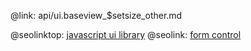 @link: api/ui.baseview_$setsize_other.md

@seolinktop: [javascript ui library](https://webix.com)
@seolink: [form control](https://webix.com/widget/form/)